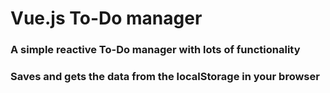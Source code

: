 # Vue.js To-Do manager

### A simple reactive To-Do manager with lots of functionality

### Saves and gets the data from the localStorage in your browser
